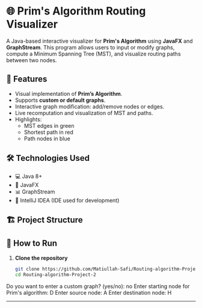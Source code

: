 # 🌐 Prim's Algorithm Routing Visualizer

A Java-based interactive visualizer for **Prim's Algorithm** using **JavaFX** and **GraphStream**. This program allows users to input or modify graphs, compute a Minimum Spanning Tree (MST), and visualize routing paths between two nodes.

## 🧠 Features

- Visual implementation of **Prim’s Algorithm**.
- Supports **custom or default graphs**.
- Interactive graph modification: add/remove nodes or edges.
- Live recomputation and visualization of MST and paths.
- Highlights:
  - MST edges in green
  - Shortest path in red
  - Path nodes in blue

## 🛠️ Technologies Used

- 💻 Java 8+
- 🎨 JavaFX
- 📊 GraphStream
- 🧱 IntelliJ IDEA (IDE used for development)

## 🏗️ Project Structure


## 🚀 How to Run

1. **Clone the repository**
   ```bash
   git clone https://github.com/Matiullah-Safi/Routing-algorithm-Project-2
   cd Routing-algorithm-Project-2
Do you want to enter a custom graph? (yes/no): no
Enter starting node for Prim's algorithm: D
Enter source node: A
Enter destination node: H

---
